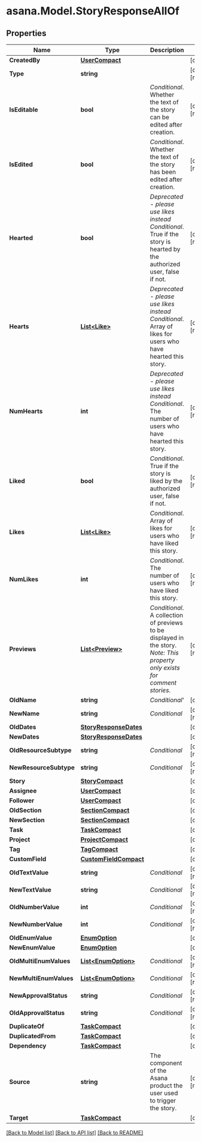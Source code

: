 
# asana.Model.StoryResponseAllOf

## Properties

Name | Type | Description | Notes
------------ | ------------- | ------------- | -------------
**CreatedBy** | [**UserCompact**](UserCompact.md) |  | [optional] 
**Type** | **string** |  | [optional] [readonly] 
**IsEditable** | **bool** | *Conditional*. Whether the text of the story can be edited after creation. | [optional] [readonly] 
**IsEdited** | **bool** | *Conditional*. Whether the text of the story has been edited after creation. | [optional] [readonly] 
**Hearted** | **bool** | *Deprecated - please use likes instead* *Conditional*. True if the story is hearted by the authorized user, false if not. | [optional] [readonly] 
**Hearts** | [**List&lt;Like&gt;**](Like.md) | *Deprecated - please use likes instead*  *Conditional*. Array of likes for users who have hearted this story. | [optional] [readonly] 
**NumHearts** | **int** | *Deprecated - please use likes instead*  *Conditional*. The number of users who have hearted this story. | [optional] [readonly] 
**Liked** | **bool** | *Conditional*. True if the story is liked by the authorized user, false if not. | [optional] [readonly] 
**Likes** | [**List&lt;Like&gt;**](Like.md) | *Conditional*. Array of likes for users who have liked this story. | [optional] [readonly] 
**NumLikes** | **int** | *Conditional*. The number of users who have liked this story. | [optional] [readonly] 
**Previews** | [**List&lt;Preview&gt;**](Preview.md) | *Conditional*. A collection of previews to be displayed in the story.  *Note: This property only exists for comment stories.* | [optional] [readonly] 
**OldName** | **string** | *Conditional*&#39; | [optional] 
**NewName** | **string** | *Conditional* | [optional] [readonly] 
**OldDates** | [**StoryResponseDates**](StoryResponseDates.md) |  | [optional] 
**NewDates** | [**StoryResponseDates**](StoryResponseDates.md) |  | [optional] 
**OldResourceSubtype** | **string** | *Conditional* | [optional] [readonly] 
**NewResourceSubtype** | **string** | *Conditional* | [optional] [readonly] 
**Story** | [**StoryCompact**](StoryCompact.md) |  | [optional] 
**Assignee** | [**UserCompact**](UserCompact.md) |  | [optional] 
**Follower** | [**UserCompact**](UserCompact.md) |  | [optional] 
**OldSection** | [**SectionCompact**](SectionCompact.md) |  | [optional] 
**NewSection** | [**SectionCompact**](SectionCompact.md) |  | [optional] 
**Task** | [**TaskCompact**](TaskCompact.md) |  | [optional] 
**Project** | [**ProjectCompact**](ProjectCompact.md) |  | [optional] 
**Tag** | [**TagCompact**](TagCompact.md) |  | [optional] 
**CustomField** | [**CustomFieldCompact**](CustomFieldCompact.md) |  | [optional] 
**OldTextValue** | **string** | *Conditional* | [optional] [readonly] 
**NewTextValue** | **string** | *Conditional* | [optional] [readonly] 
**OldNumberValue** | **int** | *Conditional* | [optional] [readonly] 
**NewNumberValue** | **int** | *Conditional* | [optional] [readonly] 
**OldEnumValue** | [**EnumOption**](EnumOption.md) |  | [optional] 
**NewEnumValue** | [**EnumOption**](EnumOption.md) |  | [optional] 
**OldMultiEnumValues** | [**List&lt;EnumOption&gt;**](EnumOption.md) | *Conditional* | [optional] [readonly] 
**NewMultiEnumValues** | [**List&lt;EnumOption&gt;**](EnumOption.md) | *Conditional* | [optional] [readonly] 
**NewApprovalStatus** | **string** | *Conditional* | [optional] [readonly] 
**OldApprovalStatus** | **string** | *Conditional* | [optional] [readonly] 
**DuplicateOf** | [**TaskCompact**](TaskCompact.md) |  | [optional] 
**DuplicatedFrom** | [**TaskCompact**](TaskCompact.md) |  | [optional] 
**Dependency** | [**TaskCompact**](TaskCompact.md) |  | [optional] 
**Source** | **string** | The component of the Asana product the user used to trigger the story. | [optional] [readonly] 
**Target** | [**TaskCompact**](TaskCompact.md) |  | [optional] 

[[Back to Model list]](../README.md#documentation-for-models)
[[Back to API list]](../README.md#documentation-for-api-endpoints)
[[Back to README]](../README.md)

